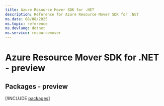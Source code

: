 ```yaml
---
title: Azure Resource Mover SDK for .NET
description: Reference for Azure Resource Mover SDK for .NET
ms.date: 08/08/2025
ms.topic: reference
ms.devlang: dotnet
ms.service: resourcemover
---
```

# Azure Resource Mover SDK for .NET - preview
## Packages - preview
[!INCLUDE [packages](resource-mover-index.md)]